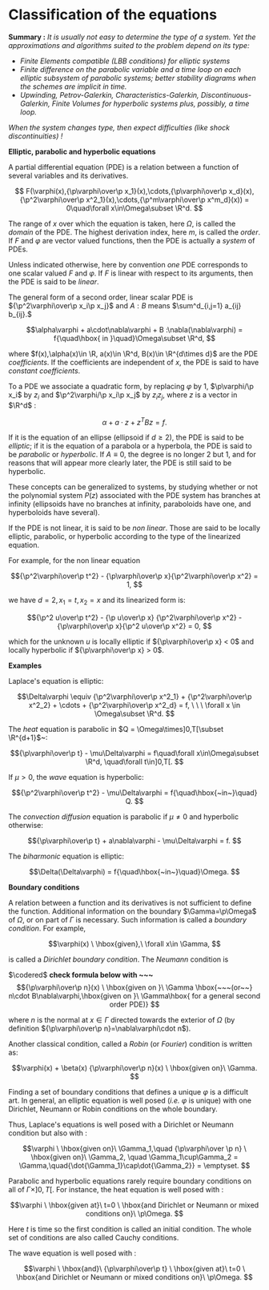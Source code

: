 # Classification of the equations

**Summary :** _It is usually not easy to determine the type of a system. Yet the approximations and algorithms suited to the problem depend on its type:_

* _Finite Elements compatible (LBB conditions) for elliptic systems_
* _Finite difference on the parabolic variable and a time loop on each elliptic subsystem of parabolic systems; better stability diagrams when the schemes are implicit in time._
* _Upwinding, Petrov-Galerkin, Characteristics-Galerkin, Discontinuous-Galerkin, Finite Volumes for hyperbolic systems plus, possibly, a time loop._

_When the system changes type, then expect difficulties (like shock discontinuities) !_

**Elliptic, parabolic and hyperbolic equations**

A partial differential equation (PDE) is a relation between a function
of several variables and its derivatives.

 $$
 F(\varphi(x),{\p\varphi\over\p
 x_1}(x),\cdots,{\p\varphi\over\p
 x_d}(x),{\p^2\varphi\over\p
 x^2_1}(x),\cdots,{\p^m\varphi\over\p x^m_d}(x)) =
 0\quad\forall x\in\Omega\subset \R^d.
 $$

The range of $x$ over which the equation is taken, here $\Omega$, is called the _domain_ of the PDE.
The highest derivation index, here $m$, is called the _order_. If $F$ and $\varphi$ are vector valued functions, then the PDE is actually a _system_ of PDEs.

Unless indicated otherwise, here by convention _one_ PDE corresponds to one scalar valued $F$ and $\varphi$.
If $F$ is linear with respect to its arguments, then the PDE is said to be _linear_.

The general form of a second order, linear scalar PDE is ${\p^2\varphi\over\p x_i\p x_j}$ and $A:B$ means $\sum^d_{i,j=1} a_{ij} b_{ij}.$

 $$\alpha\varphi + a\cdot\nabla\varphi + B :\nabla(\nabla\varphi) =
 f{\quad\hbox{ in }\quad}\Omega\subset \R^d,
 $$

where $f(x),\alpha(x)\in \R, a(x)\in \R^d, B(x)\in \R^{d\times d}$
are the PDE _coefficients_.
If the coefficients are independent of $x$, the PDE is said to have _constant coefficients_.

To a PDE we associate a quadratic form, by replacing $\varphi$ by $1$, $\p\varphi/\p x_i$ by $z_i$ and $\p^2\varphi/\p x_i\p x_j$ by $z_i z_j$, where $z$ is a vector in $\R^d$ :

$$\alpha + a\cdot z + z^T Bz = f.
$$

If it is the equation of an ellipse (ellipsoid if $d \geq 2$),
the PDE is said to be _elliptic_;
if it is the equation of a parabola or a hyperbola, the PDE is said to
be _parabolic_ or _hyperbolic_. If $A \equiv 0$, the degree is
no longer 2 but 1, and for reasons that will appear more clearly
later, the PDE is still said to be hyperbolic.

These concepts can be generalized to systems, by studying whether or
not the polynomial system $P(z)$ associated with the PDE system has
branches at infinity (ellipsoids have no branches at infinity,
paraboloids have one, and hyperboloids have several).

If the PDE is not linear, it is said to be _non linear_.
Those are said to be locally elliptic, parabolic, or hyperbolic
according to the type of the linearized equation.

For example, for the non linear equation

 $${\p^2\varphi\over\p t^2} - {\p\varphi\over\p
 x}{\p^2\varphi\over\p x^2} = 1,
 $$

we have $d=2, x_1 = t, x_2 = x$ and its linearized form is:

 $${\p^2 u\over\p t^2} - {\p u\over\p x}
 {\p^2\varphi\over\p x^2} - {\p\varphi\over\p
 x}{\p^2 u\over\p x^2} = 0,
 $$

which for the unknown $u$ is locally elliptic if ${\p\varphi\over\p x} < 0$ and locally hyperbolic if ${\p\varphi\over\p x} > 0$.

**Examples**

Laplace's equation is elliptic:

 $$\Delta\varphi \equiv {\p^2\varphi\over\p x^2_1} +
 {\p^2\varphi\over\p x^2_2} + \cdots +
 {\p^2\varphi\over\p x^2_d} = f, \ \ \ \forall x
 \in \Omega\subset \R^d.
 $$

The _heat_ equation is parabolic in $Q = \Omega\times]0,T[\subset \R^{d+1}$~:

 $${\p\varphi\over\p t} - \mu\Delta\varphi = f\quad\forall
 x\in\Omega\subset  \R^d, \quad\forall t\in]0,T[.
 $$

If $\mu >0$,  the _wave_ equation is hyperbolic:

 $${\p^2\varphi\over\p t^2} - \mu\Delta\varphi =
 f{\quad\hbox{~in~}\quad}  Q.
 $$

The _convection diffusion_ equation is parabolic if $\mu \neq 0$
and hyperbolic otherwise:

 $${\p\varphi\over\p t} + a\nabla\varphi -
 \mu\Delta\varphi = f.
 $$

The _biharmonic_ equation is elliptic:

 $$\Delta(\Delta\varphi) = f{\quad\hbox{~in~}\quad}\Omega.
 $$

**Boundary conditions**

A relation between a function and its derivatives is not sufficient to define the function. Additional information on the boundary $\Gamma=\p\Omega$ of
$\Omega$, or on part of $\Gamma$ is necessary.
Such information is called a _boundary condition_.
For example,

 $$\varphi(x) \ \hbox{given},\ \forall x\in \Gamma,
 $$

is called a _Dirichlet boundary condition_.
The _Neumann_ condition is

$\codered$ **check formula below with ~~~**
 $${\p\varphi\over\p n}(x) \ \hbox{given on }\
 \Gamma \hbox{~~~(or~~} n\cdot B\nabla\varphi,\hbox{given on }\
 \Gamma\hbox{ for a general second order PDE)}
$$

where $n$ is the normal at $x\in\Gamma$ directed towards the exterior of $\Omega$ (by definition ${\p\varphi\over\p n}=\nabla\varphi\cdot n$).

Another classical condition, called a _Robin_ (or _Fourier_) condition is written as:
 
$$\varphi(x) + \beta(x) {\p\varphi\over\p n}(x) \
 \hbox{given on}\
 \Gamma.
 $$

Finding a set of boundary conditions  that defines a unique
$\varphi$ is a difficult art.
In general, an elliptic equation is well posed (_i.e._ $\varphi$
is unique) with one Dirichlet, Neumann or Robin conditions on the whole boundary.

Thus, Laplace's equations  is well posed with a Dirichlet or Neumann condition but also with :

$$\varphi \ \hbox{given on}\ \Gamma_1,\quad {\p\varphi\over
 \p n} \
 \hbox{given on}\ \Gamma_2, \quad \Gamma_1\cup\Gamma_2 =
 \Gamma,\quad{\dot{\Gamma_1}\cap\dot{\Gamma_2}} =
 \emptyset.
$$

Parabolic and hyperbolic equations rarely require boundary conditions
on all of  $\Gamma\times]0,T[$. For instance, the heat equation
is well posed with :

$$\varphi \ \hbox{given at}\ t=0 \ \hbox{and Dirichlet or Neumann or mixed conditions on}\
 \p\Omega.
$$

Here $t$ is time so the first condition is called an initial condition. The whole set of conditions are also called Cauchy conditions.

The wave equation  is well posed with :

$$\varphi \ \hbox{and}\ {\p\varphi\over\p t} \
 \hbox{given at}\ t=0
 \ \hbox{and Dirichlet or Neumann or mixed conditions on}\
 \p\Omega.
$$
